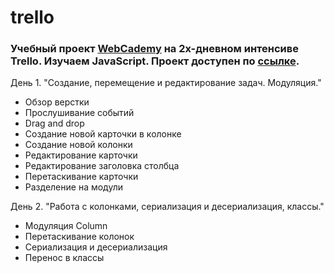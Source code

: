 # trello
### Учебный проект [WebCademy](https://webcademy.ru/) на 2х-дневном интенсиве Trello. Изучаем JavaScript. Проект доступен по [ссылке](https://shums89.github.io/trello/).

День 1. "Создание, перемещение и редактирование задач. Модуляция."
* Обзор верстки
* Прослушивание событий
* Drag and drop
* Создание новой карточки в колонке
* Создание новой колонки
* Редактирование карточки
* Редактирование заголовка столбца
* Перетаскивание карточки
* Разделение на модули

День 2. "Работа с колонками, сериализация и десериализация, классы."
* Модуляция Column
* Перетаскивание колонок
* Сериализация и десериализация
* Перенос в классы
